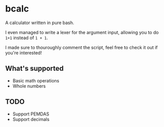# bcalc

A calculator written in pure bash.

I even managed to write a lexer for the argument input, allowing you to do `1+1` instead of `1 + 1`.

I made sure to thouroughly comment the script, feel free to check it out if you're interested!


## What's supported

- Basic math operations
- Whole numbers

## TODO

- Support PEMDAS
- Support decimals
